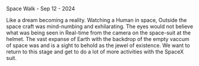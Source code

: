 Space Walk - Sep 12 - 2024

Like a dream becoming a reality. Watching a Human in space,
Outside the space craft was mind-numbing and exhilarating.
The eyes would not believe what was being seen in Real-time from 
the camera on the space-suit at the helmet.
The vast expanse of Earth with the backdrop of the empty vaccum of space
was and is a sight to behold as the jewel of existence.
We want to return to this stage and get to do a lot of more activities with the SpaceX suit.
